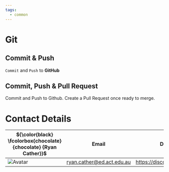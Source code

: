 ```yaml
---
tags:
  - common
---
```

# Git

## Commit & Push

`Commit` and `Push` to **GitHub**

## Commit, Push & Pull Request

Commit and Push to Github. Create a Pull Request once ready to merge.

# Contact Details

| ${\color{black} \fcolorbox{chocolate}{chocolate} {Ryan Cather}}$ | Email                     | Discord                    |
| ---------------------------------------------------------------- | ------------------------- | -------------------------- |
| ![Avatar](ryanAvatar.png)                                        | ryan.cather@ed.act.edu.au | https://discord.gg/R9a6msU |
